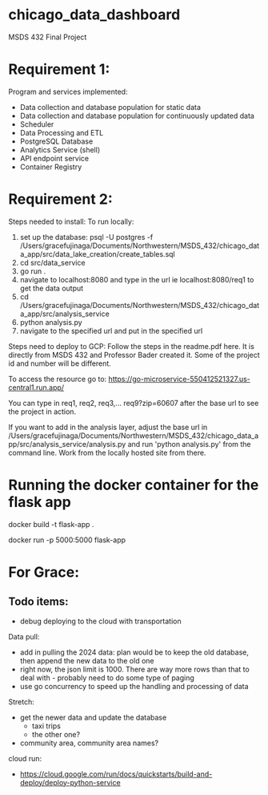 # chicago_data_dashboard
MSDS 432 Final Project


# Requirement 1: 
Program and services implemented:
* Data collection and database population for static data
* Data collection and database population for continuously updated data
* Scheduler
* Data Processing and ETL
* PostgreSQL Database
* Analytics Service (shell)
* API endpoint service
* Container Registry

# Requirement 2:
Steps needed to install:
To run locally:
1. set up the database: psql -U postgres -f /Users/gracefujinaga/Documents/Northwestern/MSDS_432/chicago_data_app/src/data_lake_creation/create_tables.sql
2. cd src/data_service
3. go run .
4. navigate to localhost:8080 and type in the url ie localhost:8080/req1 to get the data output
5. cd /Users/gracefujinaga/Documents/Northwestern/MSDS_432/chicago_data_app/src/analysis_service
6. python analysis.py
7. navigate to the specified url and put in the specified url

Steps need to deploy to GCP:
Follow the steps in the readme.pdf here. It is directly from MSDS 432 and Professor Bader created it. Some of the project id and number will be different. 

To access the resource go to:
https://go-microservice-550412521327.us-central1.run.app/

You can type in req1, req2, req3,... req9?zip=60607 after the base url to see the project in action.

If you want to add in the analysis layer, adjust the base url in /Users/gracefujinaga/Documents/Northwestern/MSDS_432/chicago_data_app/src/analysis_service/analysis.py and run 'python analysis.py' from the command line. 
Work from the locally hosted site from there. 


# Running the docker container for the flask app
docker build -t flask-app .

docker run -p 5000:5000 flask-app


# For Grace:

## Todo items:
* debug deploying to the cloud with transportation

Data pull:
* add in pulling the 2024 data: plan would be to keep the old database, then append the new data to the old one
* right now, the json limit is 1000. There are way more rows than that to deal with - probably need to do some type of paging
* use go concurrency to speed up the handling and processing of data

Stretch:
* get the newer data and update the database
    * taxi trips 
    * the other one?
* community area, community area names?


cloud run:
* https://cloud.google.com/run/docs/quickstarts/build-and-deploy/deploy-python-service